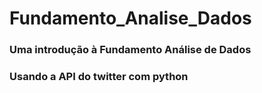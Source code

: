 # Fundamento_Analise_Dados

### Uma introdução à Fundamento Análise de Dados 
### Usando a API do twitter com python
